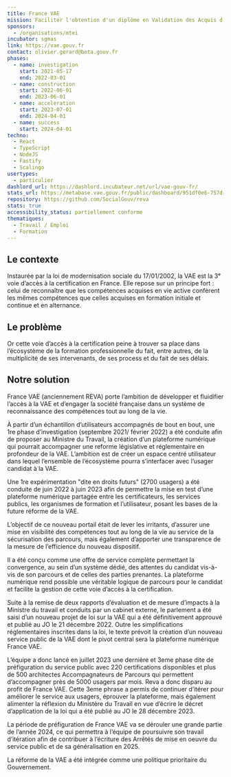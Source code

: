 ```yaml
---
title: France VAE
mission: Faciliter l'obtention d'un diplôme en Validation des Acquis d'Expérience (VAE)
sponsors:
  - /organisations/mtei
incubator: sgmas
link: https://vae.gouv.fr
contact: olivier.gerard@beta.gouv.fr
phases:
  - name: investigation
    start: 2021-05-17
    end: 2022-03-01
  - name: construction
    start: 2022-06-01
    end: 2023-06-01
  - name: acceleration
    start: 2023-07-01
    end: 2024-04-01
  - name: success
    start: 2024-04-01
techno:
  - React
  - TypeScript
  - NodeJS
  - Fastify
  - Scalingo
usertypes:
  - particulier
dashlord_url: https://dashlord.incubateur.net/url/vae-gouv-fr/
stats_url: https://metabase.vae.gouv.fr/public/dashboard/951df0e6-757d-4491-928e-2cd2d6beafec
repository: https://github.com/SocialGouv/reva
stats: true
accessibility_status: partiellement conforme
thematiques:
  - Travail / Emploi
  - Formation
---
```

## Le contexte

Instaurée par la loi de modernisation sociale du 17/01/2002, la VAE est la 3ᵉ voie d’accès à la certification en France. Elle repose sur un principe fort : celui de reconnaître que les compétences acquises en vie active confèrent les mêmes compétences que celles acquises en formation initiale et continue et en alternance.

## Le problème

 Or cette voie d’accès à la certification peine à trouver sa place dans l’écosystème de la formation professionnelle du fait, entre autres, de la multiplicité de ses intervenants, de ses process et du fait de ses délais.

## Notre solution

France VAE (anciennement REVA) porte l’ambition de développer et fluidifier l’accès à la VAE et d’engager la société française dans un système de reconnaissance des compétences tout au long de la vie.

À partir d’un échantillon d’utilisateurs accompagnés de bout en bout, une 1re phase d’investigation (septembre 2021/ février 2022) a été conduite afin de proposer au Ministre du Travail, la création d’un plateforme numérique qui pourrait accompagner une reforme législative et réglementaire en profondeur de la VAE. L’ambition est de créer un espace centré utilisateur dans lequel l’ensemble de l’écosystème pourra s’interfacer avec l’usager candidat à la VAE.

Une 1re expérimentation "dite en droits futurs" (2700 usagers) a été conduite de juin 2022 à juin 2023 afin de permettre la mise en test d’une plateforme numérique partagée entre les certificateurs, les services publics, les organismes de formation et l’utilisateur, posant les bases de la future réforme de la VAE.

L’objectif de ce nouveau portail était de lever les irritants, d’assurer une mise en visibilité des compétences tout au long de la vie au service de la sécurisation des parcours, mais également d’apporter une transparence de la mesure de l’efficience du nouveau dispositif. 

Il a été conçu comme une offre de service complète permettant la convergence, au sein d’un système dédié, des attentes du candidat vis-à-vis de son parcours et de celles des parties prenantes. La plateforme numérique rend possible une véritable logique de parcours pour le candidat et facilite la gestion de cette voie d’accès à la certification.

Suite à la remise de deux rapports d’évaluation et de mesure d’impacts à la Ministre du travail et conduits par un cabinet externe, le parlement a été saisi d’un nouveau projet de loi sur la VAE qui a été définitivement approuvé et publié au JO le 21 décembre 2022. Outre les simplifications réglementaires inscrites dans la loi, le texte prévoit la création d’un nouveau service public de la VAE dont le pivot central sera la plateforme numérique France VAE.

L’équipe a donc lancé en juillet 2023 une dernière et 3eme phase dite de préfiguration du service public avec 220 certifications disponibles et plus de 500 architectes Accompagnateurs de Parcours qui permettent d’accompagner près de 5000 usagers par mois. Reva a donc disparu au profit de France VAE. Cette 3eme phrase a permis de continuer d’itérer pour améliorer le service aux usagers, éprouver la plateforme, mais également alimenter la réflexion du Ministère du Travail en vue d’écrire le décret d’application de la loi qui a été publié au JO le  28 décembre 2023.

La période de préfiguration de France VAE va se dérouler une grande partie de l’année 2024, ce qui permettra à l’équipe de poursuivre son travail d’itération afin de contribuer à l’écriture des Arrêtés de mise en oeuvre du service public et de sa généralisation en 2025.

La réforme de la VAE a été intégrée comme une politique prioritaire du Gouvernement.